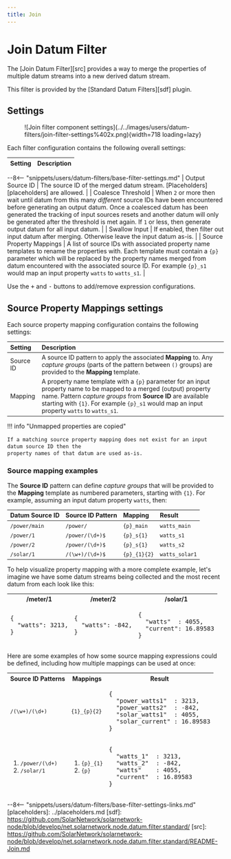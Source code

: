 ```yaml
---
title: Join
---
```

# Join Datum Filter

The [Join Datum Filter][src] provides a way to merge the properties of multiple datum streams into a
new derived datum stream.

This filter is provided by the [Standard Datum Filters][sdf] plugin.

## Settings

<figure markdown>
  ![Join filter component settings](../../images/users/datum-filters/join-filter-settings%402x.png){width=718 loading=lazy}
</figure>

Each filter configuration contains the following overall settings:

| Setting             | Description                                                       |
|:--------------------|:------------------------------------------------------------------|
--8<-- "snippets/users/datum-filters/base-filter-settings.md"
| Output Source ID    | The source ID of the merged datum stream. [Placeholders][placeholders] are allowed. |
| Coalesce Threshold  | When `2` or more then wait until datum from this many _different_ source IDs have been encountered before generating an output datum. Once a coalesced datum has been generated the tracking of input sources resets and another datum will only be generated after the threshold is met again. If `1` or less, then generate output datum for all input datum. |
| Swallow Input       | If enabled, then filter out input datum after merging. Otherwise leave the input datum as-is. |
| Source Property Mappings |  A list of source IDs with associated property name templates to rename the properties with. Each template must contain a `{p}` parameter which will be replaced by the property names merged from datum encountered with the associated source ID. For example `{p}_s1` would map an input property `watts` to `watts_s1`. |

Use the <kbd>+</kbd> and <kbd>-</kbd> buttons to add/remove expression configurations.

## Source Property Mappings settings

Each source property mapping configuration contains the following settings:

| Setting             | Description                                                       |
|:--------------------|:------------------------------------------------------------------|
| Source ID           | A source ID pattern to apply the associated **Mapping** to. Any _capture groups_ (parts of the pattern between `()` groups) are provided to the **Mapping** template. |
| Mapping             | A property name template with a `{p}` parameter for an input property name to be mapped to a merged (output) property name. Pattern _capture groups_ from **Source ID** are available starting with `{1}`. For example `{p}_s1` would map an input property `watts` to `watts_s1`. |

!!! info "Unmapped properties are copied"

	If a matching source property mapping does not exist for an input datum source ID then the
	property names of that datum are used as-is.

### Source mapping examples

The **Source ID** pattern can define _capture groups_ that will be provided to the **Mapping** template as numbered parameters, starting with `{1}`. For example, assuming an input datum property `watts`, then:

| Datum Source ID | Source ID Pattern | Mapping | Result |
|:----------------|:------------------|:--------|:-------|
| `/power/main`   | `/power/`         | `{p}_main` | `watts_main` |
| `/power/1`      | `/power/(\d+)$`   | `{p}_s{1}` | `watts_s1` |
| `/power/2`      | `/power/(\d+)$`   | `{p}_s{1}` | `watts_s2` |
| `/solar/1`      | `/(\w+)/(\d+)$`   | `{p}_{1}{2}` | `watts_solar1` |

To help visualize property mapping with a more complete example, let's imagine we have some datum
streams being collected and the most recent datum from each look like this:

<table>
<thead>
<tr>
	<th>/meter/1</th>
	<th>/meter/2</th>
	<th>/solar/1</th>
</tr>
<tr>
<td><pre>{
  "watts": 3213,
}</pre></td>
<td><pre>{
  "watts": -842,
}</pre></td>
<td><pre>{
  "watts"  : 4055,
  "current": 16.89583
}</pre></td>
</tr>
</thead>
</table>

Here are some examples of how some source mapping expressions could be defined, including how
multiple mappings can be used at once:

<table>
<thead>
<tr>
	<th>Source ID Patterns</th>
	<th>Mappings</th>
	<th>Result</th>
</tr>
<tr>
<td><code>/(\w+)/(\d+)</code></td>
<td><code>{1}_{p}{2}</code></td>
<td><pre>{
  "power_watts1"  : 3213,
  "power_watts2"  : -842,
  "solar_watts1"  : 4055,
  "solar_current" : 16.89583
}</pre></td>
</tr>
<tr>
<td><ol>
	<li><code>/power/(\d+)</code></li>
	<li><code>/solar/1</code></li>
</ol></td>
<td><ol>
	<li><code>{p}_{1}</code></li>
	<li><code>{p}</code></li>
</ol></td>
<td><pre>{
  "watts_1"  : 3213,
  "watts_2"  : -842,
  "watts"    : 4055,
  "current"  : 16.89583
}</pre></td>
</tr>
</thead>
</table>

--8<-- "snippets/users/datum-filters/base-filter-settings-links.md"
[placeholders]: ../placeholders.md
[sdf]: https://github.com/SolarNetwork/solarnetwork-node/blob/develop/net.solarnetwork.node.datum.filter.standard/
[src]: https://github.com/SolarNetwork/solarnetwork-node/blob/develop/net.solarnetwork.node.datum.filter.standard/README-Join.md
